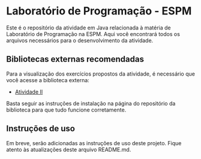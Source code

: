 # Laboratório de Programação - ESPM

Este é o repositório da atividade em Java relacionada à matéria de Laboratório de Programação na ESPM. Aqui você encontrará todos os arquivos necessários para o desenvolvimento da atividade.

## Bibliotecas externas recomendadas

Para a visualização dos exercícios propostos da atividade, é necessário que você acesse a biblioteca externa:

- [Atividade II](https://drive.google.com/file/d/1sj5NGKzjDprtrnN_UtKbRWnHHbaj1w31/view)

Basta seguir as instruções de instalação na página do repositório da biblioteca para que tudo funcione corretamente.

## Instruções de uso

Em breve, serão adicionadas as instruções de uso deste projeto. Fique atento às atualizações deste arquivo README.md.
